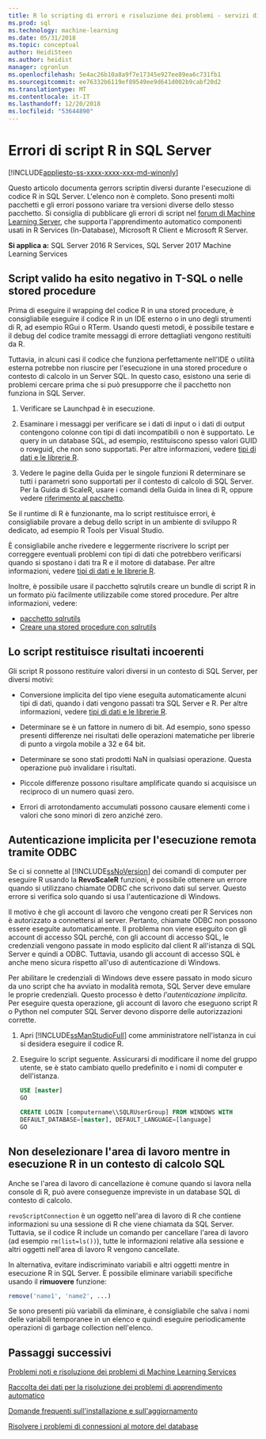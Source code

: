 ```yaml
---
title: R lo scripting di errori e risoluzione dei problemi - servizi di SQL Server Machine Learning
ms.prod: sql
ms.technology: machine-learning
ms.date: 05/31/2018
ms.topic: conceptual
author: HeidiSteen
ms.author: heidist
manager: cgronlun
ms.openlocfilehash: 5e4ac26b10a8a9f7e17345e927ee89ea6c731fb1
ms.sourcegitcommit: ee76332b6119ef89549ee9d641d002b9cabf20d2
ms.translationtype: MT
ms.contentlocale: it-IT
ms.lasthandoff: 12/20/2018
ms.locfileid: "53644890"
---
```

# <a name="r-scripting-errors-in-sql-server"></a>Errori di script R in SQL Server
[!INCLUDE[appliesto-ss-xxxx-xxxx-xxx-md-winonly](../includes/appliesto-ss-xxxx-xxxx-xxx-md-winonly.md)]

Questo articolo documenta gerrors scriptin diversi durante l'esecuzione di codice R in SQL Server. L'elenco non è completo. Sono presenti molti pacchetti e gli errori possono variare tra versioni diverse dello stesso pacchetto. Si consiglia di pubblicare gli errori di script nel [forum di Machine Learning Server](https://social.msdn.microsoft.com/Forums/en-US/home?category=MicrosoftR), che supporta l'apprendimento automatico componenti usati in R Services (In-Database), Microsoft R Client e Microsoft R Server.

**Si applica a:** SQL Server 2016 R Services, SQL Server 2017 Machine Learning Services


## <a name="valid-script-fails-in-t-sql-or-in-stored-procedures"></a>Script valido ha esito negativo in T-SQL o nelle stored procedure

Prima di eseguire il wrapping del codice R in una stored procedure, è consigliabile eseguire il codice R in un IDE esterno o in uno degli strumenti di R, ad esempio RGui o RTerm. Usando questi metodi, è possibile testare e il debug del codice tramite messaggi di errore dettagliati vengono restituiti da R.

Tuttavia, in alcuni casi il codice che funziona perfettamente nell'IDE o utilità esterna potrebbe non riuscire per l'esecuzione in una stored procedure o contesto di calcolo in un Server SQL. In questo caso, esistono una serie di problemi cercare prima che si può presupporre che il pacchetto non funziona in SQL Server.

1. Verificare se Launchpad è in esecuzione.

2. Esaminare i messaggi per verificare se i dati di input o i dati di output contengono colonne con tipi di dati incompatibili o non è supportato. Le query in un database SQL, ad esempio, restituiscono spesso valori GUID o rowguid, che non sono supportati. Per altre informazioni, vedere [tipi di dati e le librerie R](r/r-libraries-and-data-types.md).

3. Vedere le pagine della Guida per le singole funzioni R determinare se tutti i parametri sono supportati per il contesto di calcolo di SQL Server. Per la Guida di ScaleR, usare i comandi della Guida in linea di R, oppure vedere [riferimento al pacchetto](https://docs.microsoft.com/r-server/r-reference/revoscaler/revoscaler).

Se il runtime di R è funzionante, ma lo script restituisce errori, è consigliabile provare a debug dello script in un ambiente di sviluppo R dedicato, ad esempio R Tools per Visual Studio.

È consigliabile anche rivedere e leggermente riscrivere lo script per correggere eventuali problemi con tipi di dati che potrebbero verificarsi quando si spostano i dati tra R e il motore di database. Per altre informazioni, vedere [tipi di dati e le librerie R](r/r-libraries-and-data-types.md).

Inoltre, è possibile usare il pacchetto sqlrutils creare un bundle di script R in un formato più facilmente utilizzabile come stored procedure. Per altre informazioni, vedere:
* [pacchetto sqlrutils](r/ref-r-sqlrutils.md)
* [Creare una stored procedure con sqlrutils](r/how-to-create-a-stored-procedure-using-sqlrutils.md)

## <a name="script-returns-inconsistent-results"></a>Lo script restituisce risultati incoerenti

Gli script R possono restituire valori diversi in un contesto di SQL Server, per diversi motivi:

- Conversione implicita del tipo viene eseguita automaticamente alcuni tipi di dati, quando i dati vengono passati tra SQL Server e R. Per altre informazioni, vedere [tipi di dati e le librerie R](r/r-libraries-and-data-types.md).

- Determinare se è un fattore in numero di bit. Ad esempio, sono spesso presenti differenze nei risultati delle operazioni matematiche per librerie di punto a virgola mobile a 32 e 64 bit.

- Determinare se sono stati prodotti NaN in qualsiasi operazione. Questa operazione può invalidare i risultati.

- Piccole differenze possono risultare amplificate quando si acquisisce un reciproco di un numero quasi zero.

- Errori di arrotondamento accumulati possono causare elementi come i valori che sono minori di zero anziché zero.

## <a name="implied-authentication-for-remote-execution-via-odbc"></a>Autenticazione implicita per l'esecuzione remota tramite ODBC

Se ci si connette al [!INCLUDE[ssNoVersion](../includes/ssnoversion-md.md)] dei comandi di computer per eseguire R usando la **RevoScaleR** funzioni, è possibile ottenere un errore quando si utilizzano chiamate ODBC che scrivono dati sul server. Questo errore si verifica solo quando si usa l'autenticazione di Windows.

Il motivo è che gli account di lavoro che vengono creati per R Services non è autorizzato a connettersi al server. Pertanto, chiamate ODBC non possono essere eseguite automaticamente. Il problema non viene eseguito con gli account di accesso SQL perché, con gli account di accesso SQL, le credenziali vengono passate in modo esplicito dal client R all'istanza di SQL Server e quindi a ODBC. Tuttavia, usando gli account di accesso SQL è anche meno sicura rispetto all'uso di autenticazione di Windows.

Per abilitare le credenziali di Windows deve essere passato in modo sicuro da uno script che ha avviato in modalità remota, SQL Server deve emulare le proprie credenziali. Questo processo è detto _l'autenticazione implicita_. Per eseguire questa operazione, gli account di lavoro che eseguono script R o Python nel computer SQL Server devono disporre delle autorizzazioni corrette.

1. Apri [!INCLUDE[ssManStudioFull](../includes/ssmanstudiofull-md.md)] come amministratore nell'istanza in cui si desidera eseguire il codice R.

2. Eseguire lo script seguente. Assicurarsi di modificare il nome del gruppo utente, se è stato cambiato quello predefinito e i nomi di computer e dell'istanza.

    ```sql
    USE [master]
    GO
    
    CREATE LOGIN [computername\\SQLRUserGroup] FROM WINDOWS WITH
    DEFAULT_DATABASE=[master], DEFAULT_LANGUAGE=[language]
    GO
    ```

## <a name="avoid-clearing-the-workspace-while-youre-running-r-in-a-sql-compute-context"></a>Non deselezionare l'area di lavoro mentre in esecuzione R in un contesto di calcolo SQL

Anche se l'area di lavoro di cancellazione è comune quando si lavora nella console di R, può avere conseguenze impreviste in un database SQL di contesto di calcolo.

`revoScriptConnection` è un oggetto nell'area di lavoro di R che contiene informazioni su una sessione di R che viene chiamata da SQL Server. Tuttavia, se il codice R include un comando per cancellare l'area di lavoro (ad esempio `rm(list=ls())`), tutte le informazioni relative alla sessione e altri oggetti nell'area di lavoro R vengono cancellate.

In alternativa, evitare indiscriminato variabili e altri oggetti mentre in esecuzione R in SQL Server. È possibile eliminare variabili specifiche usando il **rimuovere** funzione:

```R
remove('name1', 'name2', ...)
```

Se sono presenti più variabili da eliminare, è consigliabile che salva i nomi delle variabili temporanee in un elenco e quindi eseguire periodicamente operazioni di garbage collection nell'elenco.



## <a name="next-steps"></a>Passaggi successivi

[Problemi noti e risoluzione dei problemi di Machine Learning Services](machine-learning-troubleshooting-faq.md)

[Raccolta dei dati per la risoluzione dei problemi di apprendimento automatico](data-collection-ml-troubleshooting-process.md)

[Domande frequenti sull'installazione e sull'aggiornamento](r/upgrade-and-installation-faq-sql-server-r-services.md)

[Risolvere i problemi di connessioni al motore del database](../database-engine/configure-windows/troubleshoot-connecting-to-the-sql-server-database-engine.md)
